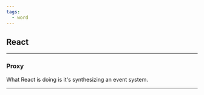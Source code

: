 ```yaml
---
tags:
  - word
---
```


## React
***

### Proxy    
What React is doing is it's synthesizing an event system.

***

